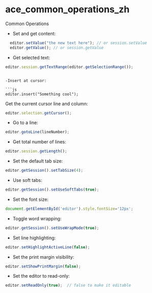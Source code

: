 ace_common_operations_zh
========================
Common Operations

- Set and get content:

```js
  editor.setValue("the new text here"); // or session.setValue
  editor.getValue(); // or session.getValue
```
- Get selected text:

```js
editor.session.getTextRange(editor.getSelectionRange());
```

```

-Insert at cursor:

```js
editor.insert("Something cool");
```

Get the current cursor line and column:

```js
editor.selection.getCursor();
```
- Go to a line:

```js
editor.gotoLine(lineNumber);
```

- Get total number of lines:

```js
editor.session.getLength();
```

- Set the default tab size:

```js
editor.getSession().setTabSize(4);
```

- Use soft tabs:

```js
editor.getSession().setUseSoftTabs(true);
```

- Set the font size:

```js
document.getElementById('editor').style.fontSize='12px';
```

- Toggle word wrapping:

```js
editor.getSession().setUseWrapMode(true);
```

- Set line highlighting:

```js
editor.setHighlightActiveLine(false);
```

- Set the print margin visibility:

```js
editor.setShowPrintMargin(false);
```

- Set the editor to read-only:

```js
editor.setReadOnly(true);  // false to make it editable
```
